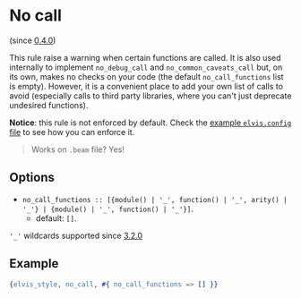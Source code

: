 # No call

(since [0.4.0](https://github.com/inaka/elvis_core/releases/tag/0.4.0))

This rule raise a warning when certain functions are called. It is also used internally to implement
`no_debug_call` and `no_common_caveats_call` but, on its own, makes no checks on your code (the default
`no_call_functions` list is empty).  However, it is a convenient place to add your own list of calls
to avoid (especially calls to third party libraries, where you can't just deprecate undesired
functions).

**Notice**: this rule is not enforced by default. Check the
[example `elvis.config` file](../../README.md#configuration) to see how you can enforce it.

> Works on `.beam` file? Yes!

## Options

- `no_call_functions :: [{module() | '_', function() | '_', arity() | '_'} |
  {module() | '_', function() | '_'}]`.
  - default: `[]`.

`'_'` wildcards supported since [3.2.0](https://github.com/inaka/elvis_core/releases/tag/3.2.0)

## Example

```erlang
{elvis_style, no_call, #{ no_call_functions => [] }}
```
